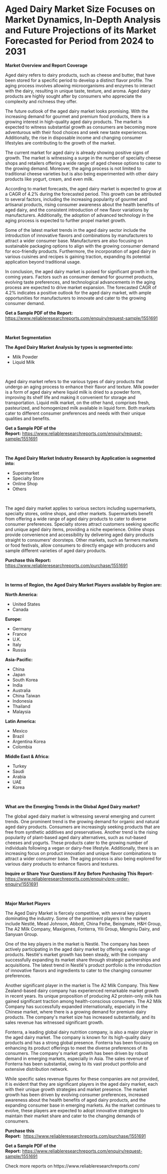 <p><h1>Aged Dairy Market Size Focuses on Market Dynamics, In-Depth Analysis and Future Projections of its Market Forecasted for Period from 2024 to 2031</h1></p><p><strong>Market Overview and Report Coverage</strong></p>
<p><p>Aged dairy refers to dairy products, such as cheese and butter, that have been stored for a specific period to develop a distinct flavor profile. The aging process involves allowing microorganisms and enzymes to interact with the dairy, resulting in unique taste, texture, and aroma. Aged dairy products are highly sought after by consumers who appreciate the complexity and richness they offer.</p><p>The future outlook of the aged dairy market looks promising. With the increasing demand for gourmet and premium food products, there is a growing interest in high-quality aged dairy products. The market is expected to witness substantial growth as consumers are becoming more adventurous with their food choices and seek new taste experiences. Additionally, the rise in disposable income and changing consumer lifestyles are contributing to the growth of the market.</p><p>The current market for aged dairy is already showing positive signs of growth. The market is witnessing a surge in the number of specialty cheese shops and retailers offering a wide range of aged cheese options to cater to the growing demand. Moreover, the aging process is not limited to traditional cheese varieties but is also being experimented with other dairy products like yogurt, cream, and even milk.</p><p>According to market forecasts, the aged dairy market is expected to grow at a CAGR of 4.2% during the forecasted period. This growth can be attributed to several factors, including the increasing popularity of gourmet and artisanal products, rising consumer awareness about the health benefits of aged dairy, and the consistent introduction of new flavor variations by manufacturers. Additionally, the adoption of advanced technology in the aging process is expected to further propel market growth.</p><p>Some of the latest market trends in the aged dairy sector include the introduction of innovative flavors and combinations by manufacturers to attract a wider consumer base. Manufacturers are also focusing on sustainable packaging options to align with the growing consumer demand for eco-friendly products. Furthermore, the incorporation of aged dairy in various cuisines and recipes is gaining traction, expanding its potential application beyond traditional usage.</p><p>In conclusion, the aged dairy market is poised for significant growth in the coming years. Factors such as consumer demand for gourmet products, evolving taste preferences, and technological advancements in the aging process are expected to drive market expansion. The forecasted CAGR of 4.2% indicates a positive outlook for the aged dairy market, with ample opportunities for manufacturers to innovate and cater to the growing consumer demand.</p></p>
<p><strong>Get a Sample PDF of the Report:</strong> <a href="https://www.reliableresearchreports.com/enquiry/request-sample/1551691">https://www.reliableresearchreports.com/enquiry/request-sample/1551691</a></p>
<p>&nbsp;</p>
<p><strong>Market Segmentation</strong></p>
<p><strong>The Aged Dairy Market Analysis by types is segmented into:</strong></p>
<p><ul><li>Milk Powder</li><li>Liquid Milk</li></ul></p>
<p>&nbsp;</p>
<p><p>Aged dairy market refers to the various types of dairy products that undergo an aging process to enhance their flavor and texture. Milk powder is a form of aged dairy where liquid milk is dried to a powder form, improving its shelf life and making it convenient for storage and transportation. Liquid milk market, on the other hand, comprises fresh, pasteurized, and homogenized milk available in liquid form. Both markets cater to different consumer preferences and needs with their unique qualities and benefits.</p></p>
<p><strong>Get a Sample PDF of the Report:</strong>&nbsp;<a href="https://www.reliableresearchreports.com/enquiry/request-sample/1551691">https://www.reliableresearchreports.com/enquiry/request-sample/1551691</a></p>
<p>&nbsp;</p>
<p><strong>The Aged Dairy Market Industry Research by Application is segmented into:</strong></p>
<p><ul><li>Supermarket</li><li>Specialty Store</li><li>Online Shop</li><li>Others</li></ul></p>
<p>&nbsp;</p>
<p><p>The aged dairy market applies to various sectors including supermarkets, specialty stores, online shops, and other markets. Supermarkets benefit from offering a wide range of aged dairy products to cater to diverse consumer preferences. Specialty stores attract customers seeking specific and unique aged dairy items, providing a niche experience. Online shops provide convenience and accessibility by delivering aged dairy products straight to consumers' doorsteps. Other markets, such as farmers markets or food festivals, allow consumers to directly engage with producers and sample different varieties of aged dairy products.</p></p>
<p><strong>Purchase this Report:</strong>&nbsp; <a href="https://www.reliableresearchreports.com/purchase/1551691">https://www.reliableresearchreports.com/purchase/1551691</a></p>
<p>&nbsp;</p>
<p><strong>In terms of Region, the Aged Dairy Market Players available by Region are:</strong></p>
<p>
    <p> <strong> North America: </strong>
        <ul>
            <li>United States</li>
            <li>Canada</li>
        </ul>
        </p> 
    <p> <strong> Europe: </strong>
        <ul>
            <li>Germany</li>
            <li>France</li>
            <li>U.K.</li>
            <li>Italy</li>
            <li>Russia</li>
        </ul>
        </p> 
    <p> <strong> Asia-Pacific: </strong>
        <ul>
            <li>China</li>
            <li>Japan</li>
            <li>South Korea</li>
            <li>India</li>
            <li>Australia</li>
            <li>China Taiwan</li>
            <li>Indonesia</li>
            <li>Thailand</li>
            <li>Malaysia</li>
        </ul>
        </p> 
    <p> <strong> Latin America: </strong>
        <ul>
            <li>Mexico</li>
            <li>Brazil</li>
            <li>Argentina Korea</li>
            <li>Colombia</li>
        </ul>
        </p> 
    <p> <strong> Middle East & Africa: </strong>
        <ul>
            <li>Turkey</li>
            <li>Saudi</li>
            <li>Arabia</li>
            <li>UAE</li>
            <li>Korea</li>
        </ul>
    </p>
    </p>
<p>&nbsp;</p>
<p><strong>What are the Emerging Trends in the Global Aged Dairy market?</strong></p>
<p><p>The global aged dairy market is witnessing several emerging and current trends. One prominent trend is the growing demand for organic and natural aged dairy products. Consumers are increasingly seeking products that are free from synthetic additives and preservatives. Another trend is the rising popularity of plant-based aged dairy alternatives, such as nut-based cheeses and yogurts. These products cater to the growing number of individuals following a vegan or dairy-free lifestyle. Additionally, there is an increasing focus on product innovation and unique flavor combinations to attract a wider consumer base. The aging process is also being explored for various dairy products to enhance flavors and textures.</p></p>
<p><strong>Inquire or Share Your Questions If Any Before Purchasing This Report</strong>- <a href="https://www.reliableresearchreports.com/enquiry/pre-order-enquiry/1551691">https://www.reliableresearchreports.com/enquiry/pre-order-enquiry/1551691</a></p>
<p>&nbsp;</p>
<p><strong>Major Market Players</strong></p>
<p><p>The Aged Dairy Market is fiercely competitive, with several key players dominating the industry. Some of the prominent players in the market include Nestlé, Mead Johnson, Abbott, China Feihe, Beingmate, H&H Group, The A2 Milk Company, Maxigenes, Fonterra, Yili Group, Mengniu Dairy, and Sanyuan Group. </p><p>One of the key players in the market is Nestlé. The company has been actively participating in the aged dairy market by offering a wide range of products. Nestlé's market growth has been steady, with the company successfully expanding its market share through strategic partnerships and acquisitions. The latest trend in Nestlé's product portfolio is the introduction of innovative flavors and ingredients to cater to the changing consumer preferences.</p><p>Another significant player in the market is The A2 Milk Company. This New Zealand-based dairy company has experienced remarkable market growth in recent years. Its unique proposition of producing A2 protein-only milk has gained significant traction among health-conscious consumers. The A2 Milk Company has successfully expanded internationally, especially in the Chinese market, where there is a growing demand for premium dairy products. The company's market size has increased substantially, and its sales revenue has witnessed significant growth.</p><p>Fonterra, a leading global dairy nutrition company, is also a major player in the aged dairy market. The company is known for its high-quality dairy products and has a strong global presence. Fonterra has been focusing on enhancing its product offerings to meet the diverse preferences of its consumers. The company's market growth has been driven by robust demand in emerging markets, especially in Asia. The sales revenue of Fonterra has been substantial, owing to its vast product portfolio and extensive distribution network.</p><p>While specific sales revenue figures for these companies are not provided, it is evident that they are significant players in the aged dairy market, each with their unique growth strategies and market presence. The market growth has been driven by evolving consumer preferences, increased awareness about the health benefits of aged dairy products, and the expanding consumer base in emerging markets. As the market continues to evolve, these players are expected to adopt innovative strategies to maintain their market share and cater to the changing demands of consumers.</p></p>
<p><strong>Purchase this Report:</strong>&nbsp;&nbsp;<a href="https://www.reliableresearchreports.com/purchase/1551691">https://www.reliableresearchreports.com/purchase/1551691</a></p>
<p></p>
<p><strong>Get a Sample PDF of the Report:</strong>&nbsp;<a href="https://www.reliableresearchreports.com/enquiry/request-sample/1551691">https://www.reliableresearchreports.com/enquiry/request-sample/1551691</a></p>
<p>Check more reports on https://www.reliableresearchreports.com/</p>
